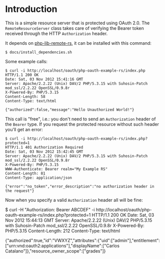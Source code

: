# Introduction
This is a simple resource server that is protected using OAuth 2.0. The
`RemoteResourceServer` class takes care of verifying the Bearer token
received through the HTTP `Authorization` header.

It depends on [php-lib-remote-rs](https://github.com/fkooman/php-lib-remote-rs),
it can be installed with this command:

    $ docs/install_dependencies.sh

Some example calls:

    $ curl -i http://localhost/oauth/php-oauth-example-rs/index.php 
    HTTP/1.1 200 OK
    Date: Sat, 03 Nov 2012 15:41:16 GMT
    Server: Apache/2.2.22 (Unix) DAV/2 PHP/5.3.15 with Suhosin-Patch mod_ssl/2.2.22 OpenSSL/0.9.8r
    X-Powered-By: PHP/5.3.15
    Content-Length: 58
    Content-Type: text/html

    {"authorized":false,"message":"Hello Unauthorized World!"}

This call is "free", i.e.: you don't need to send an `Authorization` header of
the `Bearer` type. If you request the protected resource without such header
you'll get an error:

    $ curl -i http://localhost/oauth/php-oauth-example-rs/index.php?protected=1
    HTTP/1.1 401 Authorization Required
    Date: Sat, 03 Nov 2012 15:42:45 GMT
    Server: Apache/2.2.22 (Unix) DAV/2 PHP/5.3.15 with Suhosin-Patch mod_ssl/2.2.22 OpenSSL/0.9.8r
    X-Powered-By: PHP/5.3.15
    WWW-Authenticate: Bearer realm="My Example RS"
    Content-Length: 81
    Content-Type: application/json

    {"error":"no_token","error_description":"no authorization header in the request"}

Now when you specify a valid `Authorization` header all will be fine:

$ curl -H "Authorization: Bearer ABCDEF" -i http://localhost/oauth/php-oauth-example-rs/index.php?protected=1
HTTP/1.1 200 OK
Date: Sat, 03 Nov 2012 15:44:13 GMT
Server: Apache/2.2.22 (Unix) DAV/2 PHP/5.3.15 with Suhosin-Patch mod_ssl/2.2.22 OpenSSL/0.9.8r
X-Powered-By: PHP/5.3.15
Content-Length: 212
Content-Type: text/html

{"authorized":true,"id":"VWXYZ","attributes":{"uid":["admin"],"entitlement":["urn:vnd:oauth2:applications"],"displayName":["Carlos Catalano"]},"resource_owner_scope":["grades"]}

